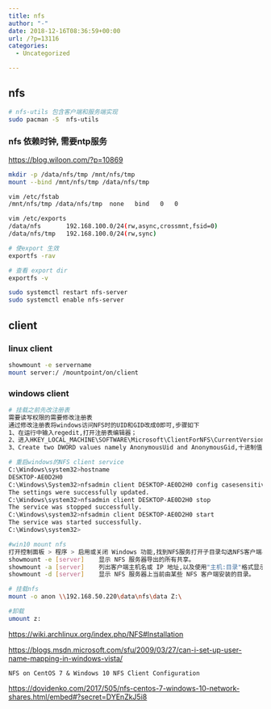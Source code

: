 ```yaml
---
title: nfs
author: "-"
date: 2018-12-16T08:36:59+00:00
url: /?p=13116
categories:
  - Uncategorized

---
```

## nfs
```bash
# nfs-utils 包含客户端和服务端实现
sudo pacman -S  nfs-utils

```

### nfs 依赖时钟, 需要ntp服务

<https://blog.wiloon.com/?p=10869>

```bash
mkdir -p /data/nfs/tmp /mnt/nfs/tmp
mount --bind /mnt/nfs/tmp /data/nfs/tmp

vim /etc/fstab
/mnt/nfs/tmp /data/nfs/tmp  none   bind   0   0

vim /etc/exports
/data/nfs       192.168.100.0/24(rw,async,crossmnt,fsid=0)
/data/nfs/tmp   192.168.100.0/24(rw,sync)

# 使export 生效
exportfs -rav

# 查看 export dir
exportfs -v

sudo systemctl restart nfs-server
sudo systemctl enable nfs-server
```

## client

### linux client
```bash
showmount -e servername
mount server:/ /mountpoint/on/client
```

### windows client

```bash
# 挂载之前先改注册表
需要读写权限的需要修改注册表
通过修改注册表将windows访问NFS时的UID和GID改成0即可,步骤如下
1、在运行中输入regedit,打开注册表编辑器；
2、进入HKEY_LOCAL_MACHINE\SOFTWARE\Microsoft\ClientForNFS\CurrentVersion\Default条目；
3、Create two DWORD values namely AnonymousUid and AnonymousGid,十进制值跟nfs服务端文件 所属用户 的用户 id一致。

# 重启windows的NFS client service
C:\Windows\system32>hostname
DESKTOP-AE0D2H0
C:\Windows\System32>nfsadmin client DESKTOP-AE0D2H0 config casesensitive=yes
The settings were successfully updated.
C:\Windows\system32>nfsadmin client DESKTOP-AE0D2H0 stop
The service was stopped successfully.
C:\Windows\system32>nfsadmin client DESKTOP-AE0D2H0 start
The service was started successfully.
C:\Windows\system32>

#win10 mount nfs
打开控制面板 > 程序 > 启用或关闭 Windows 功能,找到NFS服务打开子目录勾选NFS客户端与管理工具。
showmount -e [server]    显示 NFS 服务器导出的所有共享。
showmount -a [server]    列出客户端主机名或 IP 地址,以及使用"主机:目录"格式显示的安装目录。
showmount -d [server]    显示 NFS 服务器上当前由某些 NFS 客户端安装的目录。

# 挂载nfs
mount -o anon \\192.168.50.220\data\nfs\data Z:\

#卸载
umount z:

```

https://wiki.archlinux.org/index.php/NFS#Installation
  
https://blogs.msdn.microsoft.com/sfu/2009/03/27/can-i-set-up-user-name-mapping-in-windows-vista/


  
    NFS on CentOS 7 & Windows 10 NFS Client Configuration
  


https://dovidenko.com/2017/505/nfs-centos-7-windows-10-network-shares.html/embed#?secret=DYEnZkJ5i8